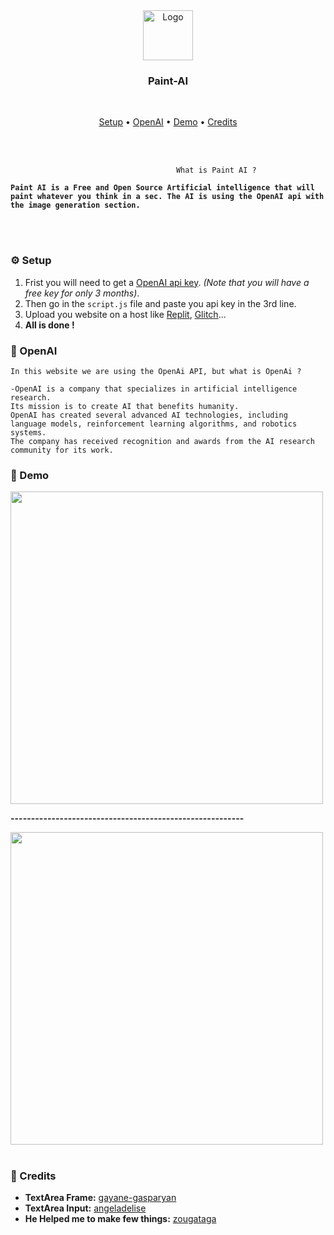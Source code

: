 <div align="center">
    <img src="https://i.imgur.com/YF2kr88.png" alt="Logo" width="80" height="80">
  <h3>Paint-AI</h3>
  <p>
  </p>
</div>

<br>

<p align="center">
  <a href="#-setup">Setup</a>
  •
  <a href="#-openai">OpenAI</a>
  •
  <a href="#-demo">Demo</a>
  •
  <a href="#-credits">Credits</a>

</p>

<br>
&nbsp

                                         What is Paint AI ?
**`
Paint AI is a Free and Open Source Artificial intelligence that will paint whatever you think in a sec. The AI is using the OpenAI api with the image generation section.
`**

<br/>
<br/>

### ⚙ Setup
1. Frist you will need to get a [OpenAI api key](https://platform.openai.com/account/api-keys). _(Note that you will have a free key for only 3 months)_.
2. Then go in the `script.js` file and paste you api key in the 3rd line.
3. Upload you website on a host like [Replit](https://replit.con), [Glitch](https://glitch.com)...
4. **All is done !**

### 🤖 OpenAI
```
In this website we are using the OpenAi API, but what is OpenAi ?

-OpenAI is a company that specializes in artificial intelligence research.
Its mission is to create AI that benefits humanity. 
OpenAI has created several advanced AI technologies, including language models, reinforcement learning algorithms, and robotics systems. 
The company has received recognition and awards from the AI research community for its work.
```

### 📝 Demo

<img src="https://media.discordapp.net/attachments/1088881165999542424/1089635588510068767/Capture_decran_2023-03-26_a_21.41.16.png" width="500"/>

**---------------------------------------------------------**

<img src="https://media.discordapp.net/attachments/1088881165999542424/1089635588799483914/Capture_decran_2023-03-26_a_21.42.11.png" width="500"/>

<br/>
<br/>

### 🤝 Credits

- **TextArea Frame:** [gayane-gasparyan](https://codepen.io/gayane-gasparyan/pen/jOmaBQK)
- **TextArea Input:** [angeladelise](https://codepen.io/angeladelise/pen/ZEpXPBZ)
- **He Helped me to make few things:** [zougataga](https://github.com/zougataga)
